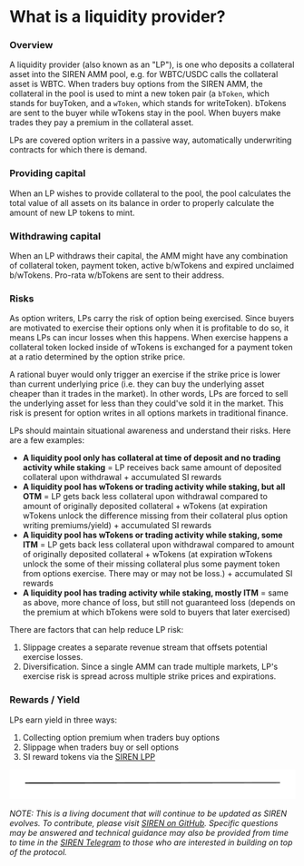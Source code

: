 # What is a liquidity provider?

### Overview

A liquidity provider \(also known as an "LP"\), is one who deposits a collateral asset into the SIREN AMM pool, e.g. for WBTC/USDC calls the collateral asset is WBTC. When traders buy options from the SIREN AMM, the collateral in the pool is used to mint a new token pair \(a `bToken`, which stands for buyToken, and a `wToken`, which stands for writeToken\). bTokens are sent to the buyer while wTokens stay in the pool. When buyers make trades they pay a premium in the collateral asset.

LPs are covered option writers in a passive way, automatically underwriting contracts for which there is demand.

### **Providing capital**

When an LP wishes to provide collateral to the pool, the pool calculates the total value of all assets on its balance in order to properly calculate the amount of new LP tokens to mint. 

### Withdrawing capital

When an LP withdraws their capital, the AMM might have any combination of collateral token, payment token, active b/wTokens and expired unclaimed b/wTokens. Pro-rata w/bTokens are sent to their address.

### **Risks**

As option writers, LPs carry the risk of option being exercised. Since buyers are motivated to exercise their options only when it is profitable to do so, it means LPs can incur losses when this happens. When exercise happens a collateral token locked inside of wTokens is exchanged for a payment token at a ratio determined by the option strike price. 

A rational buyer would only trigger an exercise if the strike price is lower than current underlying price \(i.e. they can buy the underlying asset cheaper than it trades in the market\). In other words, LPs are forced to sell the underlying asset for less than they could've sold it in the market. This risk is present for option writes in all options markets in traditional finance.

LPs should maintain situational awareness and understand their risks. Here are a few examples:

* **A liquidity pool only has collateral at time of deposit and no trading activity while staking** = LP receives back same amount of deposited collateral upon withdrawal + accumulated SI rewards
* **A liquidity pool has wTokens or trading activity while staking, but all OTM** = LP gets back less collateral upon withdrawal compared to amount of originally deposited collateral + wTokens \(at expiration wTokens unlock the difference missing from their collateral plus option writing premiums/yield\)  + accumulated SI rewards
* **A liquidity pool has wTokens or trading activity while staking, some ITM** = LP gets back less collateral upon withdrawal compared to amount of originally deposited collateral + wTokens \(at expiration wTokens unlock the some of their missing collateral plus some payment token from options exercise. There may or may not be loss.\)  + accumulated SI rewards
* **A liquidity pool has trading activity while staking, mostly ITM** = same as above, more chance of loss, but still not guaranteed loss \(depends on the premium at which bTokens were sold to buyers that later exercised\)

There are factors that can help reduce LP risk:

1. Slippage creates a separate revenue stream that offsets potential exercise losses.
2. Diversification. Since a single AMM can trade multiple markets, LP's exercise risk is spread across multiple strike prices and expirations.

### **Rewards / Yield**

LPs earn yield in three ways:

1. Collecting option premium when traders buy options
2. Slippage when traders buy or sell options
3. SI reward tokens via the [SIREN LPP](https://sirenmarkets.medium.com/expanding-the-siren-lpp-c69969e25d41)

![](../.gitbook/assets/image.png)

_NOTE: This is a living document that will continue to be updated as SIREN evolves. To contribute, please visit_ [_SIREN on GitHub_](https://github.com/sirenmarkets/core)_. Specific questions may be answered and technical guidance may also be provided from time to time in the_ [_SIREN Telegram_](https://t.me/sirenmarkets) _to those who are interested in building on top of the protocol._

